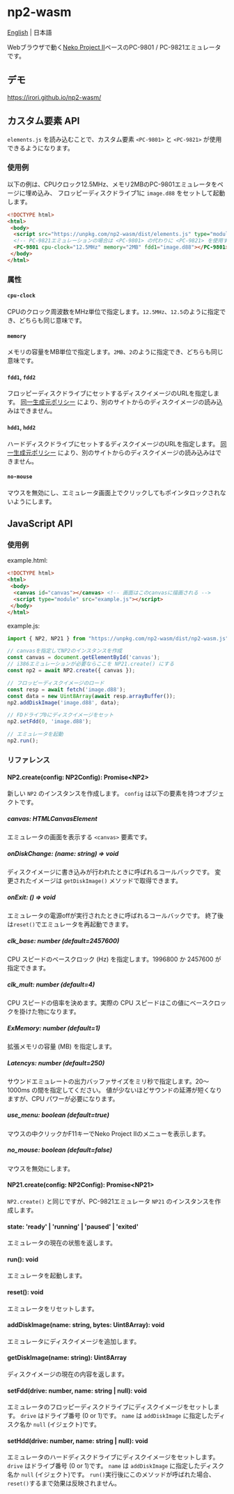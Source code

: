 # np2-wasm

[English](README.md) | 日本語

Webブラウザで動く[Neko Project II](http://www.yui.ne.jp/np2/)ベースのPC-9801 / PC-9821エミュレータです。

## デモ

https://irori.github.io/np2-wasm/

## カスタム要素 API

`elements.js` を読み込むことで、カスタム要素 `<PC-9801>` と `<PC-9821>` が使用できるようになります。

### 使用例

以下の例は、CPUクロック12.5MHz、メモリ2MBのPC-9801エミュレータをページに埋め込み、
フロッピーディスクドライブ1に `image.d88` をセットして起動します。

```html
<!DOCTYPE html>
<html>
 <body>
  <script src="https://unpkg.com/np2-wasm/dist/elements.js" type="module"></script>
  <!-- PC-9821エミュレーションの場合は <PC-9801> の代わりに <PC-9821> を使用する -->
  <PC-9801 cpu-clock="12.5MHz" memory="2MB" fdd1="image.d88"></PC-9801>
 </body>
</html>
```

### 属性

#### `cpu-clock`
CPUのクロック周波数をMHz単位で指定します。`12.5MHz`、`12.5`のように指定でき、どちらも同じ意味です。

#### `memory`
メモリの容量をMB単位で指定します。`2MB`、`2`のように指定でき、どちらも同じ意味です。

#### `fdd1`, `fdd2`
フロッピーディスクドライブにセットするディスクイメージのURLを指定します。
[同一生成元ポリシー](https://developer.mozilla.org/ja/docs/Web/Security/Same-origin_policy)
により、別のサイトからのディスクイメージの読み込みはできません。

#### `hdd1`, `hdd2`
ハードディスクドライブにセットするディスクイメージのURLを指定します。
[同一生成元ポリシー](https://developer.mozilla.org/ja/docs/Web/Security/Same-origin_policy)
により、別のサイトからのディスクイメージの読み込みはできません。

#### `no-mouse`
マウスを無効にし、エミュレータ画面上でクリックしてもポインタロックされないようにします。

## JavaScript API

### 使用例

example.html:

```html
<!DOCTYPE html>
<html>
 <body>
  <canvas id="canvas"></canvas> <!-- 画面はこのcanvasに描画される -->
  <script type="module" src="example.js"></script>
 </body>
</html>
```

example.js:

```js
import { NP2, NP21 } from "https://unpkg.com/np2-wasm/dist/np2-wasm.js";

// canvasを指定してNP2のインスタンスを作成
const canvas = document.getElementById('canvas');
// i386エミュレーションが必要ならここを NP21.create() にする
const np2 = await NP2.create({ canvas });

// フロッピーディスクイメージのロード
const resp = await fetch('image.d88');
const data = new Uint8Array(await resp.arrayBuffer());
np2.addDiskImage('image.d88', data);

// FDドライブ0にディスクイメージをセット
np2.setFdd(0, 'image.d88');

// エミュレータを起動
np2.run();
```

### リファレンス
#### NP2.create(config: NP2Config): Promise\<NP2>
新しい `NP2` のインスタンスを作成します。 `config` は以下の要素を持つオブジェクトです。

##### canvas: HTMLCanvasElement
エミュレータの画面を表示する `<canvas>` 要素です。

##### onDiskChange: (name: string) => void
ディスクイメージに書き込みが行われたときに呼ばれるコールバックです。
変更されたイメージは `getDiskImage()` メソッドで取得できます。

##### onExit: () => void
エミュレータの電源offが実行されたときに呼ばれるコールバックです。
終了後は`reset()`でエミュレータを再起動できます。

##### clk_base: number (default=2457600)
CPU スピードのベースクロック (Hz) を指定します。1996800 か 2457600 が指定できます。

##### clk_mult: number (default=4)
CPU スピードの倍率を決めます。実際の CPU スピードはこの値にベースクロックを掛けた物になります。

##### ExMemory: number (default=1)
拡張メモリの容量 (MB) を指定します。

##### Latencys: number (default=250)
サウンドエミュレートの出力バッファサイズをミリ秒で指定します。20〜1000ms の間を指定してください。
値が少ないほどサウンドの延滞が短くなりますが、CPU パワーが必要になります。

##### use_menu: boolean (default=true)
マウスの中クリックかF11キーでNeko Project IIのメニューを表示します。

##### no_mouse: boolean (default=false)
マウスを無効にします。

#### NP21.create(config: NP2Config): Promise\<NP21>
`NP2.create()` と同じですが、PC-9821エミュレータ `NP21` のインスタンスを作成します。

#### state: 'ready' | 'running' | 'paused' | 'exited'
エミュレータの現在の状態を返します。

#### run(): void
エミュレータを起動します。

#### reset(): void
エミュレータをリセットします。

#### addDiskImage(name: string, bytes: Uint8Array): void
エミュレータにディスクイメージを追加します。

#### getDiskImage(name: string): Uint8Array
ディスクイメージの現在の内容を返します。

#### setFdd(drive: number, name: string | null): void
エミュレータのフロッピーディスクドライブにディスクイメージをセットします。
`drive` はドライブ番号 (0 or 1)です。
`name` は `addDiskImage` に指定したディスク名か `null` (イジェクト)です。

#### setHdd(drive: number, name: string | null): void
エミュレータのハードディスクドライブにディスクイメージをセットします。
`drive` はドライブ番号 (0 or 1)です。
`name` は `addDiskImage` に指定したディスク名か `null` (イジェクト)です。
`run()`実行後にこのメソッドが呼ばれた場合、`reset()`するまで効果は反映されません。
